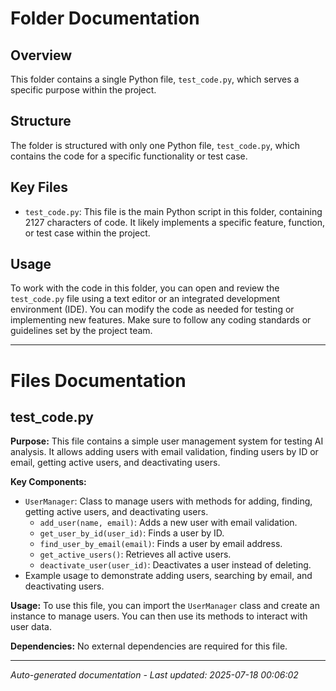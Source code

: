 # Folder Documentation

## Overview
This folder contains a single Python file, `test_code.py`, which serves a specific purpose within the project.

## Structure
The folder is structured with only one Python file, `test_code.py`, which contains the code for a specific functionality or test case.

## Key Files
- `test_code.py`: This file is the main Python script in this folder, containing 2127 characters of code. It likely implements a specific feature, function, or test case within the project.

## Usage
To work with the code in this folder, you can open and review the `test_code.py` file using a text editor or an integrated development environment (IDE). You can modify the code as needed for testing or implementing new features. Make sure to follow any coding standards or guidelines set by the project team.

---

# Files Documentation

## test_code.py

**Purpose:** This file contains a simple user management system for testing AI analysis. It allows adding users with email validation, finding users by ID or email, getting active users, and deactivating users.

**Key Components:**
- `UserManager`: Class to manage users with methods for adding, finding, getting active users, and deactivating users.
  - `add_user(name, email)`: Adds a new user with email validation.
  - `get_user_by_id(user_id)`: Finds a user by ID.
  - `find_user_by_email(email)`: Finds a user by email address.
  - `get_active_users()`: Retrieves all active users.
  - `deactivate_user(user_id)`: Deactivates a user instead of deleting.
- Example usage to demonstrate adding users, searching by email, and deactivating users.

**Usage:** To use this file, you can import the `UserManager` class and create an instance to manage users. You can then use its methods to interact with user data.

**Dependencies:** No external dependencies are required for this file.

---
*Auto-generated documentation - Last updated: 2025-07-18 00:06:02*
